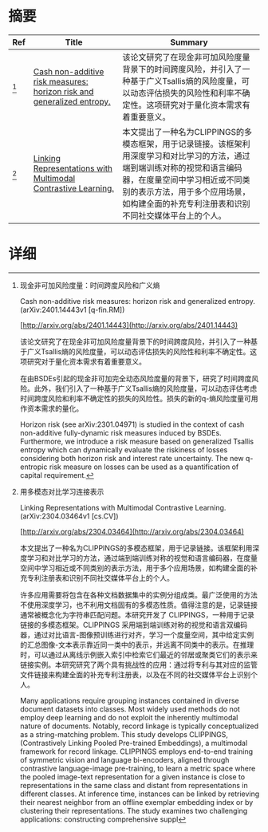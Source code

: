 # 摘要

| Ref | Title | Summary |
| --- | --- | --- |
| [^1] | [Cash non-additive risk measures: horizon risk and generalized entropy.](http://arxiv.org/abs/2401.14443) | 该论文研究了在现金非可加风险度量背景下的时间跨度风险，并引入了一种基于广义Tsallis熵的风险度量，可以动态评估损失的风险性和利率不确定性。这项研究对于量化资本需求有着重要意义。 |
| [^2] | [Linking Representations with Multimodal Contrastive Learning.](http://arxiv.org/abs/2304.03464) | 本文提出了一种名为CLIPPINGS的多模态框架，用于记录链接。该框架利用深度学习和对比学习的方法，通过端到端训练对称的视觉和语言编码器，在度量空间中学习相近或不同类别的表示方法，用于多个应用场景，如构建全面的补充专利注册表和识别不同社交媒体平台上的个人。 |

# 详细

[^1]: 现金非可加风险度量：时间跨度风险和广义熵

    Cash non-additive risk measures: horizon risk and generalized entropy. (arXiv:2401.14443v1 [q-fin.RM])

    [http://arxiv.org/abs/2401.14443](http://arxiv.org/abs/2401.14443)

    该论文研究了在现金非可加风险度量背景下的时间跨度风险，并引入了一种基于广义Tsallis熵的风险度量，可以动态评估损失的风险性和利率不确定性。这项研究对于量化资本需求有着重要意义。

    

    在由BSDEs引起的现金非可加完全动态风险度量的背景下，研究了时间跨度风险。此外，我们引入了一种基于广义Tsallis熵的风险度量，可以动态评估考虑时间跨度风险和利率不确定性的损失的风险性。损失的新的q-熵风险度量可用作资本需求的量化。

    Horizon risk (see arXiv:2301.04971) is studied in the context of cash non-additive fully-dynamic risk measures induced by BSDEs. Furthermore, we introduce a risk measure based on generalized Tsallis entropy which can dynamically evaluate the riskiness of losses considering both horizon risk and interest rate uncertainty. The new q-entropic risk measure on losses can be used as a quantification of capital requirement.
    
[^2]: 用多模态对比学习连接表示

    Linking Representations with Multimodal Contrastive Learning. (arXiv:2304.03464v1 [cs.CV])

    [http://arxiv.org/abs/2304.03464](http://arxiv.org/abs/2304.03464)

    本文提出了一种名为CLIPPINGS的多模态框架，用于记录链接。该框架利用深度学习和对比学习的方法，通过端到端训练对称的视觉和语言编码器，在度量空间中学习相近或不同类别的表示方法，用于多个应用场景，如构建全面的补充专利注册表和识别不同社交媒体平台上的个人。

    

    许多应用需要将包含在各种文档数据集中的实例分组成类。最广泛使用的方法不使用深度学习，也不利用文档固有的多模态性质。值得注意的是，记录链接通常被概念化为字符串匹配问题。本研究开发了 CLIPPINGS，一种用于记录链接的多模态框架。CLIPPINGS 采用端到端训练对称的视觉和语言双编码器，通过对比语言-图像预训练进行对齐，学习一个度量空间，其中给定实例的汇总图像-文本表示靠近同一类中的表示，并远离不同类中的表示。在推理时，可以通过从离线示例嵌入索引中检索它们最近的邻居或聚类它们的表示来链接实例。本研究研究了两个具有挑战性的应用：通过将专利与其对应的监管文件链接来构建全面的补充专利注册表，以及在不同的社交媒体平台上识别个人。

    Many applications require grouping instances contained in diverse document datasets into classes. Most widely used methods do not employ deep learning and do not exploit the inherently multimodal nature of documents. Notably, record linkage is typically conceptualized as a string-matching problem. This study develops CLIPPINGS, (Contrastively Linking Pooled Pre-trained Embeddings), a multimodal framework for record linkage. CLIPPINGS employs end-to-end training of symmetric vision and language bi-encoders, aligned through contrastive language-image pre-training, to learn a metric space where the pooled image-text representation for a given instance is close to representations in the same class and distant from representations in different classes. At inference time, instances can be linked by retrieving their nearest neighbor from an offline exemplar embedding index or by clustering their representations. The study examines two challenging applications: constructing comprehensive suppl
    


